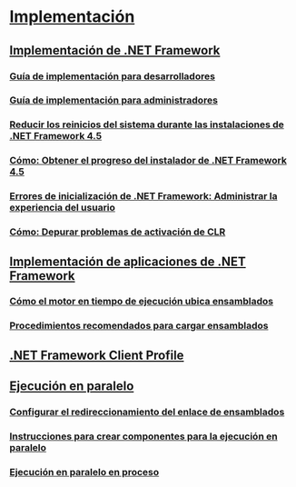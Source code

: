 # [Implementación](index.md)
## [Implementación de .NET Framework](deploying-the-net-framework.md)
### [Guía de implementación para desarrolladores](deployment-guide-for-developers.md)
### [Guía de implementación para administradores](guide-for-administrators.md)
### [Reducir los reinicios del sistema durante las instalaciones de .NET Framework 4.5](reducing-system-restarts.md)
### [Cómo: Obtener el progreso del instalador de .NET Framework 4.5](how-to-get-progress-from-the-dotnet-installer.md)
### [Errores de inicialización de .NET Framework: Administrar la experiencia del usuario](initialization-errors-managing-the-user-experience.md)
### [Cómo: Depurar problemas de activación de CLR](how-to-debug-clr-activation-issues.md)
## [Implementación de aplicaciones de .NET Framework](net-framework-applications.md)
### [Cómo el motor en tiempo de ejecución ubica ensamblados](how-the-runtime-locates-assemblies.md)
### [Procedimientos recomendados para cargar ensamblados](best-practices-for-assembly-loading.md)
## [.NET Framework Client Profile](client-profile.md)
## [Ejecución en paralelo](side-by-side-execution.md)
### [Configurar el redireccionamiento del enlace de ensamblados](configuring-assembly-binding-redirection.md)
### [Instrucciones para crear componentes para la ejecución en paralelo](guidelines-for-creating-components-for-side-by-side-execution.md)
### [Ejecución en paralelo en proceso](in-process-side-by-side-execution.md)
